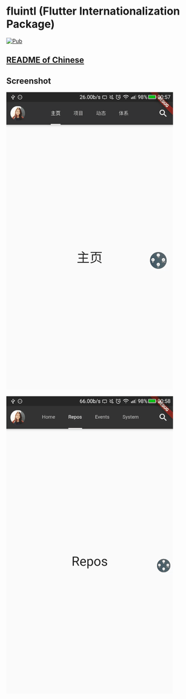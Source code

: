 # fluintl (Flutter Internationalization Package)

[![Pub](https://img.shields.io/pub/v/fluintl.svg?style=flat-square)](https://pub.dartlang.org/packages/fluintl)

## [README of Chinese][readme]



## Screenshot
![image](https://github.com/Sky24n/LDocuments/blob/master/AppImgs/flutter_wanandroid/2018-10-12_00_57_58.gif)  


![image](https://github.com/Sky24n/LDocuments/blob/master/AppImgs/flutter_wanandroid/2018-10-12_00_58_49.gif)









[readme]: https://github.com/Sky24n/fluintl
[readme-en]: https://github.com/Sky24n/fluintl/blob/master/README-EN.md

